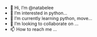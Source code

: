 - 👋 Hi, I’m @natabelee
- 👀 I’m interested in python...
- 🌱 I’m currently learning python, move...
- 💞️ I’m looking to collaborate on ...
- 📫 How to reach me ...

<!---
natabelee/natabelee is a ✨ special ✨ repository because its `README.md` (this file) appears on your GitHub profile.
You can click the Preview link to take a look at your changes.
--->
